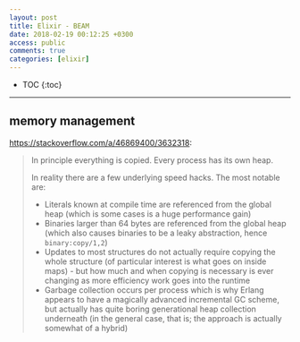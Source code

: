 ```yaml
---
layout: post
title: Elixir - BEAM
date: 2018-02-19 00:12:25 +0300
access: public
comments: true
categories: [elixir]
---
```


<!-- more -->

* TOC
{:toc}
<hr>

memory management
-----------------

<https://stackoverflow.com/a/46869400/3632318>:

> In principle everything is copied. Every process has its own heap.
>
> In reality there are a few underlying speed hacks. The most notable are:
>
> - Literals known at compile time are referenced from the global heap
>   (which is some cases is a huge performance gain)
> - Binaries larger than 64 bytes are referenced from the global heap
>   (which also causes binaries to be a leaky abstraction, hence `binary:copy/1,2`)
> - Updates to most structures do not actually require copying the whole
>   structure (of particular interest is what goes on inside maps) - but
>   how much and when copying is necessary is ever changing as more efficiency
>   work goes into the runtime
> - Garbage collection occurs per process which is why Erlang appears to have
>   a magically advanced incremental GC scheme, but actually has quite boring
>   generational heap collection underneath (in the general case, that is; the
>   approach is actually somewhat of a hybrid)
